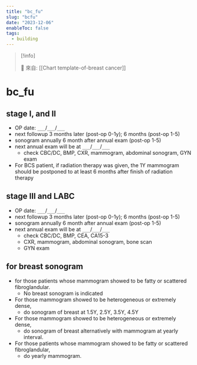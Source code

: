 ```yaml
---
title: "bc_fu"
slug: "bcfu"
date: "2023-12-06"
enableToc: false
tags:
  - building
---
```


> [!info]
>
> 🌱 來自: [[Chart template-of-breast cancer]]

# bc_fu

## stage I, and II

- OP date: `___`/`___`/`___`
- next followup 3 months later (post-op 0-1y); 6 months (post-op 1-5)
- sonogram annually 6 month after annual exam (post-op 1-5)
- next annual exam will be at `___`/`___`/`___`
  - check CBC/DC, BMP, CXR, mammogram, abdominal sonogram, GYN exam
- For BCS patient, if radiation therapy was given, the 1Y mammogram should be postponed to at least 6 months after finish of radiation therapy

## stage III and LABC

- OP date: `___`/`___`/`___`
- next followup 3 months later (post-op 0-1y); 6 months (post-op 1-5)
- sonogram annually 6 month after annual exam (post-op 1-5)
- next annual exam will be at `___`/`___`/`___`
  - check CBC/DC, BMP, CEA, CA15-3
  - CXR, mammogram, abdominal sonogram, bone scan
  - GYN exam

## for breast sonogram

- for those patients whose mammogram showed to be fatty or scattered fibroglandular.
  - No breast sonogram is indicated
- For those mammogram showed to be heterogeneous or extremely dense,
  - do sonogram of breast at 1.5Y, 2.5Y, 3.5Y, 4.5Y
- For those mammogram showed to be heterogeneous or extremely dense,
  - do sonogram of breast alternatively with mammogram at yearly interval.
- For those patients whose mammogram showed to be fatty or scattered fibroglandular,
  - do yearly mammogram.
